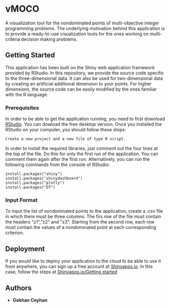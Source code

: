 # vMOCO
A visualization tool for the nondominated points of multi-objective integer programming problems. The underlying motivation behind this application is to provide a ready-to-use visualization tools
for the ones working on multi-criteria decision making problems.

## Getting Started
This application has been built on the Shiny web application framework provided by RStudio. In this repository, we provide the source code
specific to the three-dimensional data. It can also be used for two-dimensional data by creating an artificial additional dimension to your points.
For higher dimensions, the source code can be easily modified by the ones familiar with the R language.

### Prerequisites

In order to be able to get the application running, you need to first download [RStudio](https://www.rstudio.com/products/rstudio/download/). 
You can dowload the free desktop version. Once you installed the RStudio on your computer, you should follow these steps:

```
Create a new project and a new file of type R script.
```

In order to install the required libraries, just comment out the four lines at the top of the file. 
Do this for only the first run of the application. You can comment them again after the first run.
Alternatively, you can run the following commands from the console of RStudio:

```
install.packages("shiny")
install.packages("shinydashboard")
install.packages("plotly")
install.packages("DT")
```

### Input Format
To input the list of nondominated points to the application, create a .csv file in which there must be three columns. The firs row of the file must contain the headers "z1","z2" and "z3". Starting from the second row, each row must contain the values of a nondominated point at each corresponding criterion.

## Deployment

If you would like to deploy your application to the cloud to be able to use it from anywhere, you can sign up a free account
at [Shinyapps.io](https://shiny.rstudio.com/deploy/). In this case, follow the steps at [Shinyapps.io/Getting started](https://shiny.rstudio.com/articles/shinyapps.html)


## Authors

* **Gokhan Ceyhan** 


